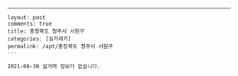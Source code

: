 ---
    layout: post
    comments: true
    title: 충청북도 청주시 서원구
    categories: [실거래가]
    permalink: /apt/충청북도 청주시 서원구
    ---

    2021-06-30 실거래 정보가 없습니다.

    